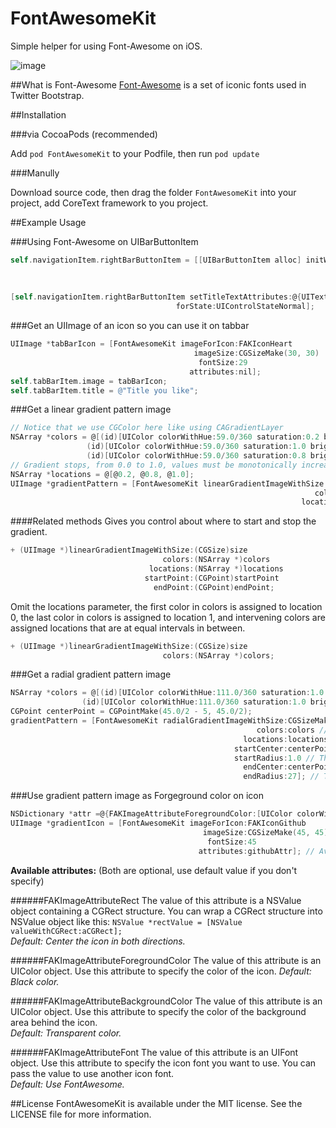 FontAwesomeKit
==============

Simple helper for using Font-Awesome on iOS.

![image](https://raw.github.com/PrideChung/FontAwesomeKit/master/screenshot.png)

##What is Font-Awesome
[Font-Awesome](http://fortawesome.github.com/Font-Awesome/) is a set of iconic fonts used in Twitter Bootstrap.

##Installation

###via CocoaPods (recommended)

Add `pod FontAwesomeKit` to your Podfile, then run `pod update`

###Manully

Download source code, then drag the folder `FontAwesomeKit` into your project, add CoreText framework to you project.

##Example Usage



###Using Font-Awesome on UIBarButtonItem

```objective-c
self.navigationItem.rightBarButtonItem = [[UIBarButtonItem alloc] initWithTitle:FAKIconRefresh
																		  style:UIBarButtonItemStyleBordered
																		 target:nil
																		 action:nil];
[self.navigationItem.rightBarButtonItem setTitleTextAttributes:@{UITextAttributeFont:[FontAwesomeKit fontWithSize:20]}
									 forState:UIControlStateNormal];
```

###Get an UIImage of an icon so you can use it on tabbar

```objective-c
UIImage *tabBarIcon = [FontAwesomeKit imageForIcon:FAKIconHeart
										 imageSize:CGSizeMake(30, 30)
										  fontSize:29
										attributes:nil];
self.tabBarItem.image = tabBarIcon;
self.tabBarItem.title = @"Title you like";
```

###Get a linear gradient pattern image

```objective-c
// Notice that we use CGColor here like using CAGradientLayer
NSArray *colors = @[(id)[UIColor colorWithHue:59.0/360 saturation:0.2 brightness:1.0 alpha:1.0].CGColor,
				 (id)[UIColor colorWithHue:59.0/360 saturation:1.0 brightness:1.0 alpha:1.0].CGColor,
				 (id)[UIColor colorWithHue:59.0/360 saturation:0.8 brightness:0.8 alpha:1.0].CGColor];
// Gradient stops, from 0.0 to 1.0, values must be monotonically increasing
NSArray *locations = @[@0.2, @0.8, @1.0]; 
UIImage *gradientPattern = [FontAwesomeKit linearGradientImageWithSize:CGSizeMake(45, 45)
																	colors:colors
																 locations:locations];
```
####Related methods
Gives you control about where to start and stop the gradient.  
```objective-c
+ (UIImage *)linearGradientImageWithSize:(CGSize)size
								  colors:(NSArray *)colors
							   locations:(NSArray *)locations
							  startPoint:(CGPoint)startPoint
								endPoint:(CGPoint)endPoint;
```

Omit the locations parameter, the first color in colors is assigned to location 0, the last color in colors is assigned to location 1, and intervening colors are assigned locations that are at equal intervals in between.  
```objective-c
+ (UIImage *)linearGradientImageWithSize:(CGSize)size
								  colors:(NSArray *)colors;
```


###Get a radial gradient pattern image
```objective-c
NSArray *colors = @[(id)[UIColor colorWithHue:111.0/360 saturation:1.0 brightness:1.0 alpha:1.0].CGColor,
		        (id)[UIColor colorWithHue:111.0/360 saturation:1.0 brightness:0.7 alpha:1.0].CGColor];
CGPoint centerPoint = CGPointMake(45.0/2 - 5, 45.0/2);
gradientPattern = [FontAwesomeKit radialGradientImageWithSize:CGSizeMake(45, 45)
													   colors:colors // Gradient colors
													locations:locations // Gradient stops
												  startCenter:centerPoint // The coordinate that defines the center of the starting circle.
												  startRadius:1.0 // The radius of the starting circle.
													endCenter:centerPoint // The coordinate that defines the center of the ending circle.
													endRadius:27]; // The radius of the ending circle.
```

###Use gradient pattern image as Forgeground color on icon

```objective-c
NSDictionary *attr =@{FAKImageAttributeForegroundColor:[UIColor colorWithPatternImage:gradientPattern]};
UIImage *gradientIcon = [FontAwesomeKit imageForIcon:FAKIconGithub
										   imageSize:CGSizeMake(45, 45)
											fontSize:45
										  attributes:githubAttr]; // Available attributes are listed below
```

**Available attributes:** (Both are optional, use default value if you don't specify)

######FAKImageAttributeRect
The value of this attribute is a NSValue object containing a CGRect structure. You can wrap a CGRect structure into NSValue object like this:
`NSValue *rectValue = [NSValue valueWithCGRect:aCGRect];`  
*Default: Center the icon in both directions.*
  
######FAKImageAttributeForegroundColor
The value of this attribute is an UIColor object. Use this attribute to specify the color of the icon.
*Default: Black color.*

######FAKImageAttributeBackgroundColor
The value of this attribute is an UIColor object. Use this attribute to specify the color of the background area behind the icon.  
*Default: Transparent color.*


######FAKImageAttributeFont
The value of this attribute is an UIFont object. Use this attribute to specify the icon font you want to use. You can pass the value to use another icon font.  
*Default: Use FontAwesome.*

##License
FontAwesomeKit is available under the MIT license. See the LICENSE file for more information.

